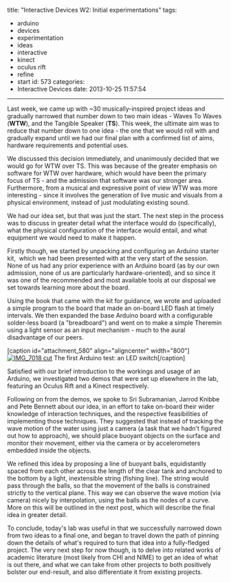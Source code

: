 title: "Interactive Devices W2: Initial experimentations"
tags:
  - arduino
  - devices
  - experimentation
  - ideas
  - interactive
  - kinect
  - oculus rift
  - refine
  - start
id: 573
categories:
  - Interactive Devices
date: 2013-10-25 11:57:54
---

Last week, we came up with ~30 musically-inspired project ideas and gradually narrowed that number down to two main ideas - Waves To Waves (**WTW**), and the Tangible Speaker (**TS**). This week, the ultimate aim was to reduce that number down to one idea - the one that we would roll with and gradually expand until we had our final plan with a confirmed list of aims, hardware requirements and potential uses.

We discussed this decision immediately, and unanimously decided that we would go for WTW over TS. This was because of the greater emphasis on software for WTW over hardware, which would have been the primary focus of TS - and the admission that software was our stronger area. Furthermore, from a musical and expressive point of view WTW was more interesting - since it involves the generation of live music and visuals from a physical environment, instead of just modulating existing sound.

<!-- more -->

We had our idea set, but that was just the start. The next step in the process was to discuss in greater detail what the interface would do (specifically), what the physical configuration of the interface would entail, and what equipment we would need to make it happen.

Firstly though, we started by unpacking and configuring an Arduino starter kit,  which we had been presented with at the very start of the session. None of us had any prior experience with an Arduino board (as by our own admission, none of us are particularly hardware-oriented), and so since it was one of the recommended and most available tools at our disposal we set towards learning more about the board.

Using the book that came with the kit for guidance, we wrote and uploaded a simple program to the board that made an on-board LED flash at timely intervals. We then expanded the base Arduino board with a configurable solder-less board (a "breadboard") and went on to make a simple Theremin using a light sensor as an input mechanism - much to the aural disadvantage of our peers.

[caption id="attachment_580" align="aligncenter" width="800"][![IMG_7018 cut](http://jh47.com/wp-content/uploads/2013/10/IMG_7018-cut.png)](http://jh47.com/wp-content/uploads/2013/10/IMG_7018-cut.png) The first Arduino test: an LED switch[/caption]

Satisfied with our brief introduction to the workings and usage of an Arduino, we investigated two demos that were set up elsewhere in the lab, featuring an Oculus Rift and a Kinect respectively.

Following on from the demos, we spoke to Sri Subramanian, Jarrod Knibbe and Pete Bennett about our idea, in an effort to take on-board their wider knowledge of interaction techniques, and the respective feasibilities of implementing those techniques. They suggested that instead of tracking the wave motion of the water using just a camera (a task that we hadn't figured out how to approach), we should place buoyant objects on the surface and monitor their movement, either via the camera or by accelerometers embedded inside the objects.

We refined this idea by proposing a line of buoyant balls, equidistantly spaced from each other across the length of the clear tank and anchored to the bottom by a light, inextensible string (fishing line). The string would pass through the balls, so that the movement of the balls is constrained strictly to the vertical plane. This way we can observe the wave motion (via camera) nicely by interpolation, using the balls as the nodes of a curve. More on this will be outlined in the next post, which will describe the final idea in greater detail.

To conclude, today's lab was useful in that we successfully narrowed down from two ideas to a final one, and began to travel down the path of pinning down the details of what's required to turn that idea into a fully-fledged project. The very next step for now though, is to delve into related works of academic literature (most likely from CHI and NIME) to get an idea of what is out there, and what we can take from other projects to both positively bolster our end-result, and also differentiate it from existing projects.
